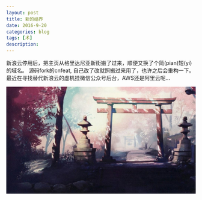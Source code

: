 ```yaml
---
layout: post
title: 新的结界
date: 2016-9-20
categories: blog
tags: [术]
description: 
---
```


<a>新浪云停用后，把主页从格里达尼亚新街搬了过来，顺便又换了个简(pian)短(yi)的域名。<a/>
<a>源码fork的cnfeat, 自己改了改就照搬过来用了，也许之后会重构一下。<a/>
<a>最近在寻找替代新浪云的虚机挂微信公众号后台，AWS还是阿里云呢...<a/>


<center>
    <p><img src="/img/welcome.jpg" align="center"></p>
</center>


